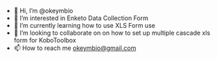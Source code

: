 - 👋 Hi, I’m @okeymbio
- 👀 I’m interested in Enketo Data Collection Form
- 🌱 I’m currently learning how to use XLS Form use
- 💞️ I’m looking to collaborate on on how to set up multiple cascade xls form for KoboToolbox
- 📫 How to reach me okeymbio@gmail.com

<!---
okeymbio/okeymbio is a ✨ special ✨ repository because its `README.md` (this file) appears on your GitHub profile.
You can click the Preview link to take a look at your changes.
--->
